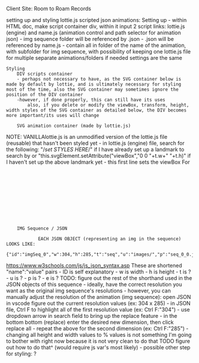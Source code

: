 Client Site: Room to Roam Records

setting up and styling lottie.js scripted json animations:
    Setting up 
        - within HTML doc, make script container div, within it input 2 script links: lottie.js (engine) and name.js (animation control and path selector for animation json)
        - img sequence folder will be referenced by .json
        - .json will be referenced by name.js
        - contain all in folder of the name of the animation, with subfolder for img sequence, with possibility of keeping one lottie.js file for multiple separate animations/folders if needed settings are the same

    Styling 
        DIV scripts container
        - perhaps not necessary to have, as the SVG container below is made by default by lottie, and is ultimately necessary for styling most of the time, also the SVG container may sometimes ignore the position of the DIV container
        -however, if done properly, this can still have its uses
            also, if you delete or modify the viewBox, transform, height, width styles of the SVG container as detailed below, the DIV becomes more important/its uses will change

        SVG animation container (made by lottie.js)
NOTE: VANILLAlottie.js is an unmodified version of the lottie.js file (reusable) that hasn't been styled yet
        - in lottie.js (engine) file, search for the following:
            "/*set STYLES HERE*/" if I have already set up a landmark to search by
            or "this.svgElement.setAttribute("viewBox","0 0 "+t.w+" "+t.h)" if I haven't set up the above landmark yet
                - this first line sets the viewBox
                    For <svg>, 
                        - viewBox="" - property of <svg> -  defines the boundaries of the SVG (basically box size)
                        - when tweaking/defining positions of different points of the elements in the SVG, their positions will be relative to this
                        - defines aspect ratio
                        - defines origin (upper left corner I believe) of SVG for coordinate system
        - the code following this line will include svgElement.style.width="",this.svgElement.style.height="",this.svgElement.style.transform="",this.svgElement.style.contentVisibility=...
            - this sets the height, width, transform, and visibility of the SVG element that acts as the container of the animation

        IMG Sequence / JSON

                EACH JSON OBJECT (representing an img in the sequence) LOOKS LIKE:
                    {"id":"imgSeq_0","w":304,"h":285,"t":"seq","u":"images/","p":"seq_0_0.jpg","e":0}
https://www.w3schools.com/js/js_json_syntax.asp
                        These are shortened "name":"value" pairs
                        - ID is self explanatory
                        - w is width
                        - h is height
                        - t is ?
                        - u is ?
                        - p is ?
                        - e is ?
TODO: figure out the rest of the shorthand used in the JSON objects of this sequence
        - ideally, have the correct resolution you want as the original img sequence's resolutions
        - however, you can manually adjust the resolution of the animation (img sequence):
            open JSON in vscode
            figure out the current resolution values (ex: 304 x 285)
                - in JSON file, Ctrl F to highlight all of the first resolution value (ex: Ctrl F:"304")
                - use dropdown arrow in search field to bring up the replace feature
                - in the bottom bottom (replace) enter the desired new dimension, then click replace all
                - repeat the above for the second dimension (ex: Ctrl F:"285")
            - changing all height and width values to % values is not something I'm going to bother with right now because it is not very clean to do that
TODO figure out how to do that^ (would require js var's most likely)
        - possible other step for styling:
            ?

            